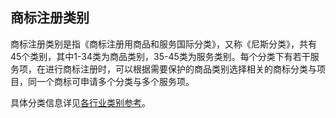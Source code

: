 ## 商标注册类别
商标注册类别是指《商标注册用商品和服务国际分类》，又称《尼斯分类》，共有45个类别，其中1-34类为商品类别，35-45类为服务类别。每个分类下有若干服务项，在进行商标注册时，可以根据需要保护的商品类别选择相关的商标分类与项目，同一个商标可申请多个分类与多个服务项。

具体分类信息详见[各行业类别参考](https://tm.jdcloud.com/trans/trademark-class)。
